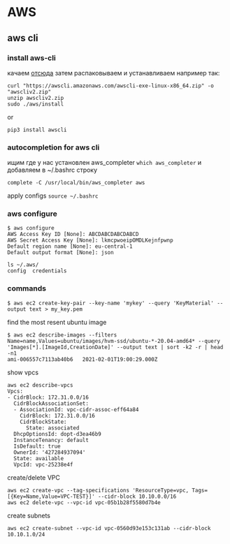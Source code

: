 # AWS


## aws cli

### install aws-cli

качаем [отсюда](https://docs.aws.amazon.com/cli/latest/userguide/install-cliv2-linux.html) 
затем распаковываем и устанавливаем например так:
```
curl "https://awscli.amazonaws.com/awscli-exe-linux-x86_64.zip" -o "awscliv2.zip"
unzip awscliv2.zip
sudo ./aws/install
```
or
```
pip3 install awscli
```

### autocompletion for aws cli


ищим где у нас установлен aws_completer `which aws_completer`
и добавляем в ~/.bashrc строку
```
complete -C /usr/local/bin/aws_completer aws
```
apply configs `source ~/.bashrc`

### aws configure
```
$ aws configure
AWS Access Key ID [None]: ABCDABCDABCDABCD
AWS Secret Access Key [None]: lkmcpwoeipOMDLKejnfpwnp
Default region name [None]: eu-central-1
Default output format [None]: json
```
```
ls ~/.aws/
config  credentials
```

### commands

```
$ aws ec2 create-key-pair --key-name 'mykey' --query 'KeyMaterial' --output text > my_key.pem
```

find the most resent ubuntu image
```
$ aws ec2 describe-images --filters Name=name,Values=ubuntu/images/hvm-ssd/ubuntu-*-20.04-amd64* --query 'Images[*].[ImageId,CreationDate]' --output text | sort -k2 -r | head -n1
ami-006557c7113ab40b6   2021-02-01T19:00:29.000Z
```

show vpcs
```
aws ec2 describe-vpcs
Vpcs:
- CidrBlock: 172.31.0.0/16
  CidrBlockAssociationSet:
  - AssociationId: vpc-cidr-assoc-eff64a84
    CidrBlock: 172.31.0.0/16
    CidrBlockState:
      State: associated
  DhcpOptionsId: dopt-d3ea46b9
  InstanceTenancy: default
  IsDefault: true
  OwnerId: '427284937094'
  State: available
  VpcId: vpc-25238e4f
```
create/delete VPC
```
aws ec2 create-vpc --tag-specifications 'ResourceType=vpc, Tags=[{Key=Name,Value=VPC-TEST}]' --cidr-block 10.10.0.0/16
aws ec2 delete-vpc --vpc-id vpc-05b1b28f5580d7b4e
```
create subnets
```
aws ec2 create-subnet --vpc-id vpc-0560d93e153c131ab --cidr-block 10.10.1.0/24
```
